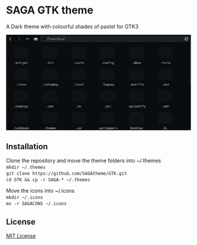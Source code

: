 # SAGA GTK theme
A Dark theme with colourful shades of pastel for GTK3

![Screenshot](./screenshot.png)

## Installation
Clone the repository and move the theme folders into ~/.themes </br>
`mkdir ~/.themes` </br>
`git clone https://github.com/SAGAtheme/GTK.git` </br>
`cd GTK && cp -r SAGA-* ~/.themes` </br>

Move the icons into ~/.icons </br>
`mkdir ~/.icons` </br>
`mv -r SAGACONS ~/.icons` </br>

## License

[MIT License](./LICENSE)

